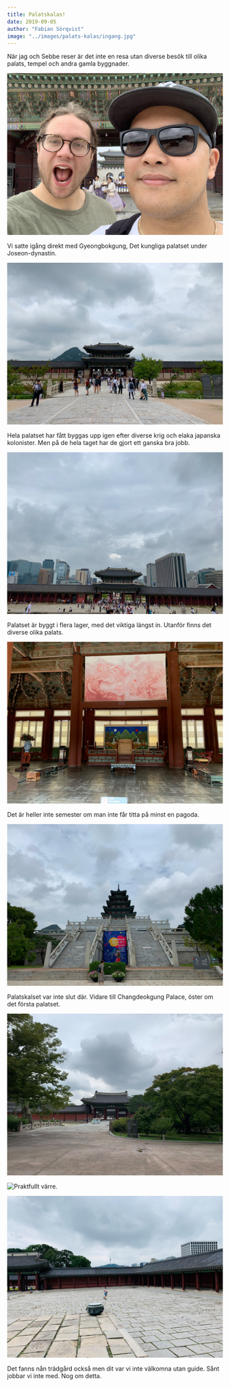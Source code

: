 ```yaml
---
title: Palatskalas!
date: 2019-09-05
author: "Fabian Sörqvist"
image: "../images/palats-kalas/ingang.jpg"
---
```


När jag och Sebbe reser är det inte en resa utan diverse besök till
olika palats, tempel och andra gamla byggnader.

![Två palatskåta äldre män](../images/palats-kalas/palats-kat.jpg)

Vi satte igång direkt med Gyeongbokgung, Det kungliga palatset
under Joseon-dynastin.

![Vi är på ingång!](../images/palats-kalas/ingang.jpg)

Hela palatset har fått byggas upp igen efter diverse krig och elaka japanska kolonister.
Men på de hela taget har de gjort ett ganska bra jobb.

![Nygammalt inne. Nytt ute](../images/palats-kalas/gammalt-inne.jpg)

Palatset är byggt i flera lager, med det viktiga längst in. Utanför finns det diverse olika palats.

![Kungligt värre](../images/palats-kalas/kungligt.jpg)

Det är heller inte semester om man inte får titta på minst en pagoda.

![Pagoda time](../images/palats-kalas/pagoda.jpg)

Palatskalset var inte slut där. Vidare till Changdeokgung Palace, öster om det första palatset.

![Här jobbar de med lite mer trädgård](../images/palats-kalas/litegront.jpg)

![Praktfullt värre.](../images/palats-kalas/prakt.jpg)

![Sebbe inspekterar](../images/palats-kalas/sebbevandrar.jpg)

Det fanns nån trädgård också men dit var vi inte välkomna utan guide. Sånt jobbar vi inte med. Nog om detta.
